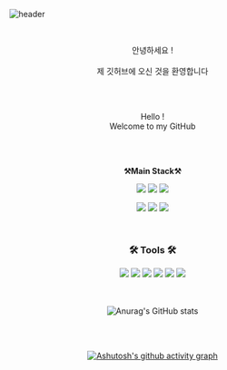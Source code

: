 
![header](https://capsule-render.vercel.app/api?type=waving&color=14D3FF&height=300&section=header&desc=ne103%20Github%20Profile&descAlignY=75&descAlign=60&text=Welcome!&fontColor=ffffff&fontSize=70)

<br>

<p align="center">
    안녕하세요 !<br>
<br>
    제 깃허브에 오신 것을 환영합니다 <br><br>
</p>

<br>

<p align="center">
  Hello ! <br>
  Welcome to my GitHub <br><br>
</p>

<br>

<p align="center">
    <Strong>⚒️Main Stack⚒️</Strong><br>
</p>
<p align="center" display="inline-block">
  
<img src="https://img.shields.io/badge/HTML5-E34F26?style=for-the-badge&logo=html5&logoColor=white">
<img src="https://img.shields.io/badge/CSS3-1572B6?style=for-the-badge&logo=css3&logoColor=white">
<img src="https://img.shields.io/badge/JavaScript-F7DF1E?style=for-the-badge&logo=JavaScript&logoColor=white">

</p>
<p align="center" display="inline-block">
<img src="https://img.shields.io/badge/Java-ED8B00?style=for-the-badge&logo=openjdk&logoColor=white">
<img src="https://img.shields.io/badge/Spring-6DB33F?style=for-the-badge&logo=spring&logoColor=white">
<img src="https://img.shields.io/badge/MySQL-00000F?style=for-the-badge&logo=mysql&logoColor=white">
</p>

<br>

<h3 align="center">🛠 Tools 🛠</h3>
<p align="center" display="inline-block">
<img src="https://img.shields.io/badge/git-F05033.svg?style=for-the-badge&logo=git&logoColor=white">
<img src="https://img.shields.io/badge/github-181717.svg?style=for-the-badge&logo=github&logoColor=white">
<img src="https://img.shields.io/badge/Visual Studio-5C2D91?style=for-the-badge&logo=Visual Studio&logoColor=white"/> 
<img src="https://img.shields.io/badge/Visual Studio Code-007ACC?style=for-the-badge&logo=Visual Studio Code&logoColor=white"/> 
<img src="https://img.shields.io/badge/Eclipse-FE7A16?style=for-the-badge&logo=Eclipse&logoColor=white"/> 
<img src="https://img.shields.io/badge/IntelliJIDEA-000000?style=for-the-badge&logoIntelliJIDEA&logoColor=white"/> 
<br>
<br>
<br>
</p>
<div align="center">

![Anurag's GitHub stats](https://github-readme-stats.vercel.app/api?username=ne103&show_icons=true&theme=react)

<br>
<br>

[![Ashutosh's github activity graph](https://github-readme-activity-graph.vercel.app/graph?username=ne103&theme=react)](https://github.com/ne103/github-readme-activity-graph)
</div>

<br>
